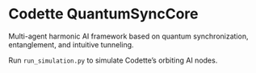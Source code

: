 # Codette QuantumSyncCore

Multi-agent harmonic AI framework based on quantum synchronization, entanglement, and intuitive tunneling.

Run `run_simulation.py` to simulate Codette’s orbiting AI nodes.